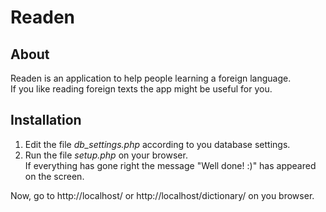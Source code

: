 # Readen

## About
Readen is an application to help people learning a foreign language.  
If you like reading foreign texts the app might be useful for you.

## Installation
1. Edit the file _db_settings.php_ according to you database settings.
2. Run the file _setup.php_ on your browser.  
   If everything has gone right the message "Well done! :)" has appeared on the screen.  

Now, go to http://localhost/ or http://localhost/dictionary/ on you browser.
